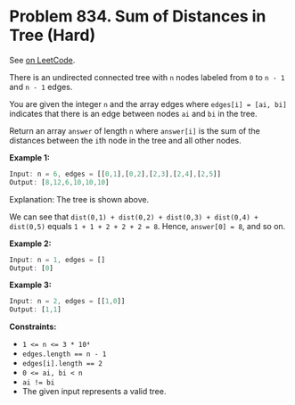 Problem 834. Sum of Distances in Tree (Hard)
============================================

See [on LeetCode](https://leetcode.com/problems/sum-of-distances-in-tree/).

There is an undirected connected tree with `n` nodes labeled from `0` to `n - 1` and `n - 1` edges.

You are given the integer `n` and the array edges where `edges[i] = [ai, bi]` indicates that there is an edge between nodes `ai` and `bi` in the tree.

Return an array `answer` of length `n` where `answer[i]` is the sum of the distances between the `i`th node in the tree and all other nodes.

**Example 1:**

```Rust
Input: n = 6, edges = [[0,1],[0,2],[2,3],[2,4],[2,5]]
Output: [8,12,6,10,10,10]
```

Explanation: The tree is shown above.

We can see that `dist(0,1) + dist(0,2) + dist(0,3) + dist(0,4) + dist(0,5)`
equals `1 + 1 + 2 + 2 + 2 = 8`.
Hence, `answer[0] = 8`, and so on.

**Example 2:**

```Rust
Input: n = 1, edges = []
Output: [0]
```

**Example 3:**

```Rust
Input: n = 2, edges = [[1,0]]
Output: [1,1]
```

**Constraints:**

* `1 <= n <= 3 * 10⁴`
* `edges.length == n - 1`
* `edges[i].length == 2`
* `0 <= ai, bi < n`
* `ai != bi`
* The given input represents a valid tree.
